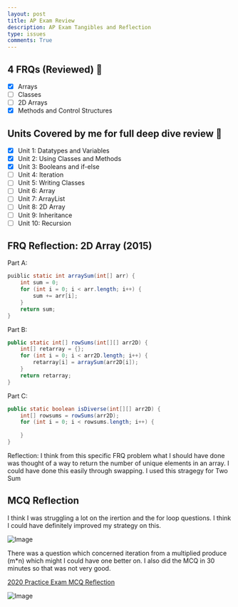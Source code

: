 ```yaml
---
layout: post
title: AP Exam Review
description: AP Exam Tangibles and Reflection
type: issues
comments: True
---
```


## 4 FRQs (Reviewed) 📝
- [x] Arrays
- [ ] Classes
- [ ] 2D Arrays
- [x] Methods and Control Structures

## Units Covered by me for full deep dive review 🌊

- [x] Unit 1: Datatypes and Variables
- [x] Unit 2: Using Classes and Methods
- [x] Unit 3: Booleans and if-else
- [ ] Unit 4: Iteration
- [ ] Unit 5: Writing Classes
- [ ] Unit 6: Array
- [ ] Unit 7: ArrayList
- [ ] Unit 8: 2D Array
- [ ] Unit 9: Inheritance
- [ ] Unit 10: Recursion

## FRQ Reflection: 2D Array (2015)

Part A:
```java
puiblic static int arraySum(int[] arr) {
	int sum = 0;
    for (int i = 0; i < arr.length; i++) {
    	sum += arr[i];
    }
    return sum;
}
```

Part B:
```java
public static int[] rowSums(int[][] arr2D) {
	int[] retarray = {};
    for (int i = 0; i < arr2D.length; i++) {
    	retarray[i] = arraySum(arr2D[i]);
    }
    return retarray;
}
```

Part C:
```java
public static boolean isDiverse(int[][] arr2D) {
	int[] rowsums = rowSums(arr2D);
    for (int i = 0; i < rowsums.length; i++) {
    	
    }
}
```

Reflection: I think from this specific FRQ problem what I should have done was thought of a way to return the number of unique elements in an array. I could have done this easily through swapping. I used this stragegy for Two Sum

## MCQ Reflection

I think I was struggling a lot on the irertion and the for loop questions. I think I could have definitely improved my strategy on this.

![Image](https://github.com/user-attachments/assets/e4f02274-62a2-489a-a727-4f73edde72dd)

There was a question which concerned iteration from a multiplied produce (m*n) which might I could have one better on. I also did the MCQ in 30 minutes so that was not very good.

[2020 Practice Exam MCQ Reflection](https://shuban-789.github.io/Shuban-CSA/2025/04/24/mcq_IPYNB_2_.html)

![Image](https://github.com/user-attachments/assets/bdeea6ca-e697-42d4-8b86-71cfcbca7edc)